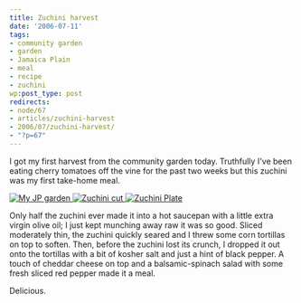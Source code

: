 ```yaml
---
title: Zuchini harvest
date: '2006-07-11'
tags:
- community garden
- garden
- Jamaica Plain
- meal
- recipe
- zuchini
wp:post_type: post
redirects:
- node/67
- articles/zuchini-harvest
- 2006/07/zuchini-harvest/
- "?p=67"
---
```


I got my first harvest from the community garden today. Truthfully I've been eating cherry tomatoes off the vine for the past two weeks but this zuchini was my first take-home meal.

[ ![My JP garden](http://static.flickr.com/67/187759943_c290620b61_t.jpg) ](http://www.flickr.com/photos/bensheldon/187759943/ "Photo Sharing") [ ![Zuchini cut](http://static.flickr.com/66/187760784_930d3dabe2_t.jpg) ](http://www.flickr.com/photos/bensheldon/187760784/ "Photo Sharing") [ ![Zuchini Plate](http://static.flickr.com/53/187761179_a5aab5745c_t.jpg) ](http://www.flickr.com/photos/bensheldon/187761179/ "Photo Sharing")

Only half the zuchini ever made it into a hot saucepan with a little extra virgin olive oil; I just kept munching away raw it was so good. Sliced moderately thin, the zuchini quickly seared and I threw some corn tortillas on top to soften. Then, before the zuchini lost its crunch, I dropped it out onto the tortillas with a bit of kosher salt and just a hint of black pepper. A touch of cheddar cheese on top and a balsamic-spinach salad with some fresh sliced red pepper made it a meal.

Delicious.

